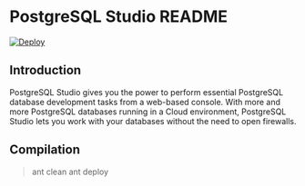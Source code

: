 PostgreSQL Studio README
==================

[![Deploy](https://www.herokucdn.com/deploy/button.png)](https://heroku.com/deploy)
 
Introduction
------------
PostgreSQL Studio gives you the power to perform essential PostgreSQL 
database development tasks from a web-based console. With more and more 
PostgreSQL databases running in a Cloud environment, PostgreSQL Studio 
lets you work with your databases without the need to open firewalls.

Compilation
-----------
> ant clean
> ant deploy
